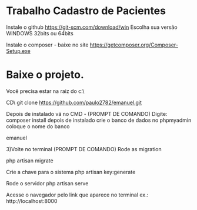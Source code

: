 # Trabalho Cadastro de Pacientes
Instale o github 
https://git-scm.com/download/win
Escolha sua versão WINDOWS 32bits ou 64bits

Instale o composer - baixe no site https://getcomposer.org/Composer-Setup.exe

# Baixe o projeto.

Você precisa estar na raiz do c:\ 

CD\ <enter>
git clone https://github.com/paulo2782/emanuel.git

Depois de instalado vá no CMD - (PROMPT DE COMANDO) Digite: composer install
depois de instalado crie o banco de dados no phpmyadmin coloque o nome do banco

emanuel

3)Volte no terminal (PROMPT DE COMANDO) Rode as migration

php artisan migrate

Crie a chave para o sistema
php artisan key:generate

Rode o servidor
php artisan serve

Acesse o navegador pelo link que aparece no terminal
ex.: http://localhost:8000
